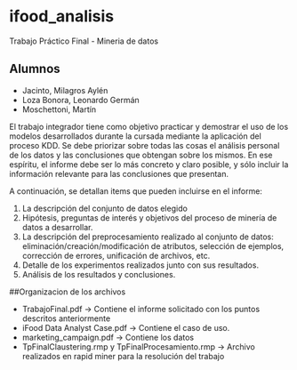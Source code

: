 # ifood_analisis
Trabajo Práctico Final - Mineria de datos

## Alumnos
- Jacinto, Milagros Aylén 
- Loza Bonora, Leonardo Germán 
- Moschettoni, Martín

El trabajo integrador tiene como objetivo practicar y demostrar el uso de los modelos desarrollados durante la cursada mediante la aplicación del proceso KDD.
Se debe priorizar sobre todas las cosas el análisis personal de los datos y las conclusiones que obtengan sobre los mismos. En ese espíritu, el informe debe ser lo más concreto y  claro posible, y sólo incluir la información relevante para las conclusiones que presentan. 

A continuación, se detallan items que pueden incluirse en el informe:
1) La descripción del conjunto de datos elegido
2) Hipótesis, preguntas de interés y objetivos del proceso de minería de datos a desarrollar.
3) La descripción del preprocesamiento realizado al conjunto de datos: eliminación/creación/modificación de atributos, selección de ejemplos, corrección de errores, unificación de archivos, etc.
4) Detalle de los experimentos realizados junto con sus resultados.
5) Análisis de los resultados y conclusiones.

##Organizacion de los archivos
- TrabajoFinal.pdf -> Contiene el informe solicitado con los puntos descritos anteriormente
- iFood Data Analyst Case.pdf -> Contiene el caso de uso.
- marketing_campaign.pdf -> Contiene los datos
- TpFinalClaustering.rmp y TpFinalProcesamiento.rmp -> Archivo realizados en rapid miner para la resolución del trabajo
